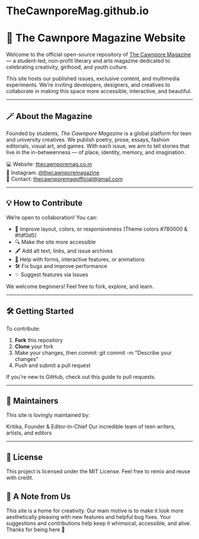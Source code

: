 # TheCawnporeMag.github.io

# 🌸 The Cawnpore Magazine Website

Welcome to the official open-source repository of [The Cawnpore Magazine](https://www.thecawnporemag.co.in/) — a student-led, non-profit literary and arts magazine dedicated to celebrating creativity, girlhood, and youth culture.

This site hosts our published issues, exclusive content, and multimedia experiments. We’re inviting developers, designers, and creatives to collaborate in making this space more accessible, interactive, and beautiful.

---

## 🪄 About the Magazine

Founded by students, *The Cawnpore Magazine* is a global platform for teen and university creatives. We publish poetry, prose, essays, fashion editorials, visual art, and games. With each issue, we aim to tell stories that live in the in-betweenness — of place, identity, memory, and imagination.

💻 Website: [thecawnporemag.co.in](https://www.thecawnporemag.co.in/)  
📸 Instagram: [@thecawnporemagazine](https://www.instagram.com/thecawnporemagazine/?igsh=MWQzcXkxeGNkd29oeA%3D%3D%3E)  
📧 Contact: thecawnporemagofficial@gmail.com

---

## 💡 How to Contribute

We’re open to collaboration! You can:

- 🎨 Improve layout, colors, or responsiveness (Theme colors #780000 & #fdf0d5)
- 🔍 Make the site more accessible
- 🖋️ Add alt text, links, and issue archives
- 💌 Help with forms, interactive features, or animations
- 🛠️ Fix bugs and improve performance
- ✨ Suggest features via Issues

We welcome beginners! Feel free to fork, explore, and learn.

---

## 🛠️ Getting Started

To contribute:

1. **Fork** this repository
2. **Clone** your fork
3. Make your changes, then commit: git commit -m "Describe your changes"
4. Push and submit a pull request

If you're new to GitHub, check out this guide to pull requests.

---

## 🧚 Maintainers

This site is lovingly maintained by:

Kritika, Founder & Editor-in-Chief
Our incredible team of teen writers, artists, and editors

---

## 📜 License
This project is licensed under the MIT License.
Feel free to remix and reuse with credit.

## 💌 A Note from Us
This site is a home for creativity. Our main motive is to make it look more aesthetically pleasing with new features and helpful bug fixes. Your suggestions and contributions help keep it whimsical, accessible, and alive. Thanks for being here 🌷
